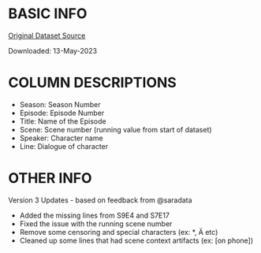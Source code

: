 # BASIC INFO

[Original Dataset Source](https://www.kaggle.com/datasets/nasirkhalid24/the-office-us-complete-dialoguetranscript)

Downloaded: 13-May-2023

# COLUMN DESCRIPTIONS

- Season: 	Season Number
- Episode: 	Episode Number
- Title: 	Name of the Episode
- Scene: 	Scene number (running value from start of dataset)
- Speaker: 	Character name
- Line: 	Dialogue of character


# OTHER INFO

Version 3 Updates - based on feedback from @saradata

- Added the missing lines from S9E4 and S7E17
- Fixed the issue with the running scene number
- Remove some censoring and special characters (ex: *, Ä etc)
- Cleaned up some lines that had scene context artifacts (ex: [on phone])
